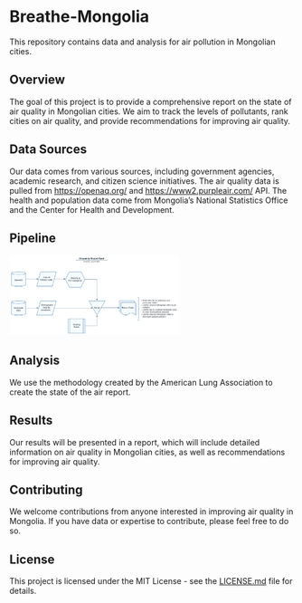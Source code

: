 # Breathe-Mongolia

This repository contains data and analysis for air pollution in Mongolian cities.

## Overview

The goal of this project is to provide a comprehensive report on the state of air quality in Mongolian cities. We aim to track the levels of pollutants, rank cities on air quality, and provide recommendations for improving air quality.

## Data Sources

Our data comes from various sources, including government agencies, academic research, and citizen science initiatives. The air quality data is pulled from https://openaq.org/ and https://www2.purpleair.com/ API. The health and population data come from Mongolia’s National Statistics Office and the Center for Health and Development.

## Pipeline

<img src="Process chart.svg" alt="SVG Image" width="300" />

## Analysis

We use the methodology created by the American Lung Association to create the state of the air report.

## Results

Our results will be presented in a report, which will include detailed information on air quality in Mongolian cities, as well as recommendations for improving air quality.

## Contributing

We welcome contributions from anyone interested in improving air quality in Mongolia. If you have data or expertise to contribute, please feel free to do so.

## License

This project is licensed under the MIT License - see the [LICENSE.md](http://license.md/) file for details.
